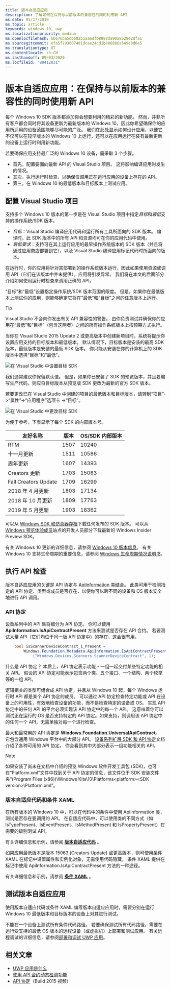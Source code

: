 ```yaml
---
title: 版本自适应应用
description: 了解如何在保持与以前版本的兼容性的同时利用新 API
ms.date: 05/17/2019
ms.topic: article
keywords: windows 10, uwp
ms.localizationpriority: medium
ms.openlocfilehash: bb676ba5dbb92b1aa6dfb8888da90a8528e2dfa1
ms.sourcegitcommit: efa5f793607481dcae24cd1b886886a549e8d6e5
ms.translationtype: HT
ms.contentlocale: zh-CN
ms.lasthandoff: 09/03/2020
ms.locfileid: "89412031"
---
```

# <a name="version-adaptive-apps-use-new-apis-while-maintaining-compatibility-with-previous-versions"></a>版本自适应应用：在保持与以前版本的兼容性的同时使用新 API

每个 Windows 10 SDK 版本都添加你会想要利用的精彩的新功能。 然而，并非所有客户都会同时将其设备更新为最新版本的 Windows 10，因此你希望确保你的应用所适用的设备范围能够尽可能的广泛。 我们在此处显示如何设计应用，以便它不仅可以在较早版本的 Windows 10 上运行，还可以在应用运行在装有最新更新的设备上运行时利用新功能。

若要确保应用支持最广泛的 Windows 10 设备，需采取 3 个步骤。

- 首先，配置要面向最新 API 的 Visual Studio 项目。 这将影响编译应用时发生的情况。
- 其次，执行运行时检查，以确保仅调用正在运行应用的设备上存在的 API。
- 第三，在 Windows 10 的最低版本和目标版本上测试应用。

## <a name="configure-your-visual-studio-project"></a>配置 Visual Studio 项目

支持多个 Windows 10 版本的第一步是在 Visual Studio 项目中指定*目标*和*最低*支持的操作系统/SDK 版本。

- *目标*：Visual Studio 编译应用代码和运行所有工具所面向的 SDK 版本。 编译时，此 SDK 版本中的所有 API 和资源均可在你的应用代码中使用。
- *最低要求*：支持可在其上运行应用的最早操作系统版本的 SDK 版本（并且将通过应用商店部署到它），以及 Visual Studio 编译应用标记代码时所面向的版本。 

在运行时，你的应用将针对其部署到的操作系统版本运行，因此如果使用资源或调用 API（它们在该版本中并未提供），应用将引发异常。 我们将在本文的后面部分介绍如何使用运行时检查来调用正确的 API。

“目标”和“最低”设置指定操作系统/SDK 版本范围的限度。 但是，如果你在最低版本上测试你的应用，则能够确定它将在“最低”和“目标”之间的任意版本上运行。

> [!TIP]
> Visual Studio 不会向你发出有关 API 兼容性的警告。 由你负责测试并确保你的应用在“最低”和“目标”（包含这两者）之间的所有操作系统版本上按预期方式执行。

当你在 Visual Studio 2015 Update 2 或更高版本中创建新项目时，系统将提示你设置应用支持的目标版本和最低版本。 默认情况下，目标版本是安装的最高 SDK 版本，最低版本是安装的最低 SDK 版本。 你只能从安装在你的计算机上的 SDK 版本中选择“目标”和“最低”。 

![在 Visual Studio 中设置目标 SDK](images/vs-target-sdk-1.png)

我们通常建议你保留默认值。 但是，如果你已安装了 SDK 的预览版本，并且要编写生产代码，则应将目标版本从预览版 SDK 更改为最新的官方 SDK 版本。 

若要更改已在 Visual Studio 中创建的项目的最低版本和目标版本，请转到“项目”-&gt;“属性”-&gt;“应用程序”选项卡 -&gt;“目标”。

![在 Visual Studio 中更改目标 SDK](images/vs-target-sdk-2.png)

为便于参考，下表显示了每个 SDK 的内部版本号。

| 友好名称 | 版本 | OS/SDK 内部版本 |
| ---- | ---- | ---- |
| RTM | 1507 | 10240 |
| 十一月更新 | 1511 | 10586 |
| 周年更新 | 1607 | 14393 |
| Creators 更新 | 1703 | 15063 |
| Fall Creators Update | 1709 | 16299 |
| 2018 年 4 月更新 | 1803 | 17134 |
| 2018 年 10 月更新 | 1809 | 17763 |
| 2019 年 5 月更新 | 1903 | 18362 |

可以从 [Windows SDK 和仿真器存档](https://developer.microsoft.com/windows/downloads/sdk-archive)下载任何发布的 SDK 版本。 可以从 [Windows 预览体验成员](https://insider.windows.com/for-developers/)站点的开发人员部分下载最新的 Windows Insider Preview SDK。

 有关 Windows 10 更新的详细信息，请参阅 [Windows 10 版本信息](https://www.microsoft.com/itpro/windows-10/release-information)。 有关 Windows 10 支持生命周期的重要信息，请参阅 [Windows 生命周期情况说明书](https://support.microsoft.com/help/13853/windows-lifecycle-fact-sheet)。

## <a name="perform-api-checks"></a>执行 API 检查

版本自适应应用的关键是 API 协定与 [ApiInformation](/uwp/api/windows.foundation.metadata.apiinformation) 类结合。 此类可用于检测指定的 API 协定、类型或成员是否存在，以便你可以跨不同的设备和 OS 版本安全地进行 API 调用。

### <a name="api-contracts"></a>API 协定

设备系列中的 API 集将细分为 API 协定。 你可以使用 **ApiInformation.IsApiContractPresent** 方法来测试是否存在 API 合约。 若要测试大量 API（它们均位于同一版 API 协定中）的存在，这会很有用。

```csharp
    bool isScannerDeviceContract_1_Present =
        Windows.Foundation.Metadata.ApiInformation.IsApiContractPresent
            ("Windows.Devices.Scanners.ScannerDeviceContract", 1);
```

什么是 API 协定？ 本质上，API 协定表示功能 - 一组一起交付某些特定功能的相关 API。 假设的 API 协定可能表示包含两个类、五个接口、一个结构、两个枚举等的一组 API。

逻辑相关的类型可组合成 API 协定，并且从 Windows 10 起，每个 Windows 运行时 API 都是某个 API 协定的成员。 可以通过 API 协定检查特定功能或 API 在设备上的可用性，有效地检查设备的功能，而不是检查特定的设备或 OS。 实现 API 协定中的任何 API 的平台必须实现该 API 协定中的每一个 API。 这意味着你可以测试正在运行的 OS 是否支持特定的 API 协定。如果支持，则调用该 API 协定中的任何一个 API，无需单独对每一个进行检查。

最大和最常用的 API 协定是 **Windows.Foundation.UniversalApiContract**。 它包含通用 Windows 平台中的大部分 API。 [设备系列扩展 SDK 和 API 协定](/uwp/extension-sdks/)文档介绍了各种可用的 API 协定。 你会看到其中大部分表示一组功能相关的 API。

> [!NOTE]
> 如果安装了尚未在文档中介绍的预览 Windows 软件开发工具包 (SDK)，也可在“Platform.xml”文件中找到关于 API 协定的信息，该文件位于 SDK 安装文件夹“\(Program Files (x86))\Windows Kits\10\Platforms\<platform>\<SDK version>\Platform.xml”。

### <a name="version-adaptive-code-and-conditional-xaml"></a>版本自适应代码和条件 XAML

在所有版本的 Windows 10 中，可以在代码中的条件中使用 ApiInformation 类，测试是否存在要调用的 API。 在自适应代码中，可以使用类的不同方式（如 IsTypePresent、IsEventPresent、IsMethodPresent 和 IsPropertyPresent）在需要的级别测试 API。

有关详细信息和示例，请参阅 **[版本自适应代码](version-adaptive-code.md)** 。

如果应用最低版本是版本 15063 (Creators Update) 或更高版本，则可使用条件 XAML  在标记中设置属性和实例化对象，无需使用代码隐藏。 条件 XAML 提供在标记中使用 ApiInformation.IsApiContractPresent 方法的一种途径。

有关详细信息和示例，请参阅 **[条件 XAML](conditional-xaml.md)** 。

## <a name="test-your-version-adaptive-app"></a>测试版本自适应应用

使用版本自适应代码或条件 XAML 编写版本自适应应用时，需要分别在运行 Windows 10 最低版本和目标版本的设备上对其进行测试。

不能在一个设备上测试所有条件代码路径。 若要确保测试所有代码路径，需要在运行受支持的最低 OS 版本的远程设备（或虚拟机）上部署和测试应用。
有关远程调试的详细信息，请参阅[部署和调试 UWP 应用](deploying-and-debugging-uwp-apps.md)。

## <a name="related-articles"></a>相关文章

- [UWP 应用是什么](../get-started/universal-application-platform-guide.md)
- [使用 API 合约动态检测功能](https://blogs.windows.com/buildingapps/2015/09/15/dynamically-detecting-features-with-api-contracts-10-by-10/)
- [API 协定](https://channel9.msdn.com/Events/Build/2015/3-733)（Build 2015 视频）